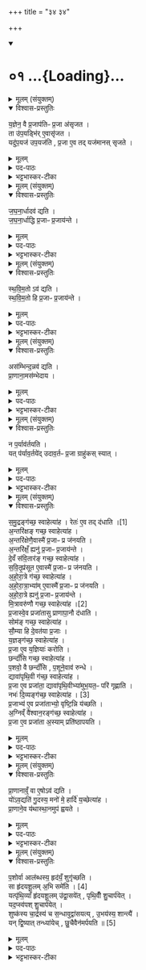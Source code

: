 +++
title = "३४ ३४"

+++
<div class="js_include" includetitle="true" newlevelforh1="1" unfilled url="/vedAH_yajuH/taittirIyam/sArasvata-vibhAgaH/saMhitA/sarva-prastutiH/6/4/01">
<details open><summary><h1>०१ ...{Loading}...</h1></summary>
<details><summary>मूलम् (संयुक्तम्)</summary>

य॒ज्ञेन॒ वै प्र॒जाप॑तिᳶ प्र॒जा अ॑सृजत॒ ता उ॑प॒यड्भि॑रे॒वासृ॑जत॒ यदु॑प॒यज॑ उप॒यज॑ति प्र॒जा ए॒व तद्यज॑मानस्सृजते
</details>

<details open><summary>विश्वास-प्रस्तुतिः</summary>

य॒ज्ञेन॒ वै प्र॒जाप॑तिᳶ प्र॒जा अ॑सृजत ।  
ता उ॑प॒यड्भि॑र् ए॒वासृ॑जत ।  
यदु॑प॒यज॑ उप॒यज॑ति , प्र॒जा ए॒व तद् यज॑मानस् सृजते ।  
</details>

<details><summary>मूलम्</summary>

य॒ज्ञेन॒ वै प्र॒जाप॑तिᳶ प्र॒जा अ॑सृजत ।  
ता उ॑प॒यड्भि॑र् ए॒वासृ॑जत ।  
यदु॑प॒यज॑ उप॒यज॑ति , प्र॒जा ए॒व तद् यज॑मानस् सृजते ।  
</details>

<details><summary>पद-पाठः</summary>

य॒ज्ञेन॑ । वै । प्र॒जाप॑ति॒रिति॑ प्र॒जा-प॒तिः॒ । प्र॒जा इति॑ प्र-जाः । अ॒सृ॒ज॒त॒ ।   

ताः । उ॒प॒यड्भि॒रित्यु॑प॒यट्-भिः॒ । ए॒व । अ॒सृ॒ज॒त॒ ।  

यत् । उ॒प॒यज॒ इत्यु॑प-यजः॑ । उ॒प॒यज॒तीत्यु॑प-यज॑ति । प्र॒जा इति॑ प्र-जाः । ए॒व । तत् । यज॑मानः । सृ॒ज॒ते॒ ।   
</details>

<details><summary>भट्टभास्कर-टीका</summary>

1यज्ञेन वा इत्यादि ॥ अनूयाजसमीपे इज्यन्ते इत्युपयजः गुदप्रच्छेदयागाः समुद्रादिदेवत्याः अनूयाजानां वषट्कृते वषट्कृते जुहोति । 'विजुपे छन्दसि' इति विच् । 'यदुपयज उपयजति' इति उपयड्यागविधिः । 'तिङि चोदात्तवति' इति गतेरनुदात्तत्वम्, समासश्च ॥
</details>

<details><summary>मूलम् (संयुक्तम्)</summary>

जघना॒र्धादव॑ द्यति जघना॒र्धाद्धि प्र॒जाᳶ प्र॒जाय॑न्ते
</details>

<details open><summary>विश्वास-प्रस्तुतिः</summary>

ज॒घ॒ना॒र्धादव॑ द्यति ।  
ज॒घ॒ना॒र्धाद्धि प्र॒जाᳶ प्र॒जाय॑न्ते ।  
</details>

<details><summary>मूलम्</summary>

ज॒घ॒ना॒र्धादव॑ द्यति ।  
ज॒घ॒ना॒र्धाद्धि प्र॒जाᳶ प्र॒जाय॑न्ते ।  
</details>

<details><summary>पद-पाठः</summary>

ज॒घ॒ना॒र्धादिति॑ जघन-अ॒र्धात् । अवेति॑ । द्य॒ति॒ ।   
ज॒घ॒ना॒र्धादिति॑ जघन-अ॒र्धात् । हि । प्र॒जा इति॑ प्र-जाः । प्र॒जाय॑न्त॒ इति॑ प्र-जाय॑न्ते ।   
</details>

<details><summary>भट्टभास्कर-टीका</summary>

2जघनार्धादिति ॥ जघनस्थानात् गुदपार्श्वात् । कुत एतत्? 'योवद्यति गुदस्य' इत्युत्तरत्र वक्ष्यमाणत्वात् । जघनाद्धीति । पर्वूवद्गतिनिघातसमासौ, 'हि च' इति तिङो निघाताभावः ॥
</details>

<details><summary>मूलम् (संयुक्तम्)</summary>

स्थविम॒तोऽव॑ द्यति स्थविम॒तो हि प्र॒जाᳶ प्र॒जाय॒न्ते
</details>

<details open><summary>विश्वास-प्रस्तुतिः</summary>

स्थ॒वि॒म॒तो ऽव॑ द्यति ।  
स्थ॒वि॒म॒तो हि प्र॒जाᳶ प्र॒जाय॑न्ते ।  
</details>

<details><summary>मूलम्</summary>

स्थ॒वि॒म॒तो ऽव॑ द्यति ।  
स्थ॒वि॒म॒तो हि प्र॒जाᳶ प्र॒जाय॑न्ते ।  
</details>

<details><summary>पद-पाठः</summary>

स्थ॒वि॒म॒तः । अवेति॑ । द्य॒ति॒ ।   
स्थ॒वि॒म॒तः । हि । प्र॒जा इति॑ प्र-जाः । प्र॒जाय॑न्त॒ इति॑ प्र-जाय॑न्ते ।
</details>

<details><summary>भट्टभास्कर-टीका</summary>

3स्थविमत इति ॥ स्थूलतराज्जधनसमीपात् गुदात् पूर्ववत् भावेन भाववतो लक्षणात् । 'अपादाने चाहीयरुहोः' इति तसिः । स्थविमतो हीति । स्थूलतराज्जघनसमीपात् ॥
</details>

<details><summary>मूलम् (संयुक्तम्)</summary>

ऽस॑म्भिन्द॒न्नव॑ द्यति प्रा॒णाना॒मस॑म्भेदाय॒
</details>

<details open><summary>विश्वास-प्रस्तुतिः</summary>

अस॑म्भिन्द॒न्नव॑ द्यति ।  
प्रा॒णाना॒मस॑म्भेदाय ।
</details>

<details><summary>मूलम्</summary>

अस॑म्भिन्द॒न्नव॑ द्यति ।  
प्रा॒णाना॒मस॑म्भेदाय ।
</details>

<details><summary>पद-पाठः</summary>

अस॑म्भिन्द॒न्नित्यस॑म्-भि॒न्द॒न् । अवेति॑ । द्य॒ति॒ ।   
प्रा॒णाना॒मिति॑ प्र-अ॒नाना॑म् । अस॑म्भेदा॒येत्यस॑म्-भे॒दा॒य॒ ।   
</details>

<details><summary>भट्टभास्कर-टीका</summary>

4असंभिन्दन्निति ॥ अमिश्रयन् । अपिवायन्नित्येके ॥
</details>

<details><summary>मूलम् (संयुक्तम्)</summary>

न प॒र्याव॑र्तयति॒ यत्प॑र्याव॒र्तये॑दुदाव॒र्तᳶ प्र॒जा ग्राहु॑कस्स्याथ्
</details>

<details open><summary>विश्वास-प्रस्तुतिः</summary>

न प॒र्याव॑र्तयति ।  
यत् प॑र्याव॒र्तये॑द् उदाव॒र्तᳶ प्र॒जा ग्राहु॑कस् स्यात् ।  
</details>

<details><summary>मूलम्</summary>

न प॒र्याव॑र्तयति ।  
यत् प॑र्याव॒र्तये॑द् उदाव॒र्तᳶ प्र॒जा ग्राहु॑कस् स्यात् ।  
</details>

<details><summary>पद-पाठः</summary>

न । प॒र्याव॑र्तय॒तीति॑ परि-आव॑र्तयति ।   
यत् । प॒र्या॒व॒र्तये॒दिति॑ परि-आ॒व॒र्तये॑त् । उ॒दा॒व॒र्तः । प्र॒जा इति॑ प्र-जाः । ग्राहु॑कः । स्या॒त् । 

</details>

<details><summary>भट्टभास्कर-टीका</summary>

5न पर्यावर्तयतीति ॥ न पुनरावर्तयतीति । 'गतिर्गतौ' इति निघातस्समासश्च । यत्पर्यावर्तयेदिति । निघाते प्रतिषिद्धे गतिद्वयस्यानुदात्तत्वं समासश्च । उदावर्तो रोगविशेषः प्रजानां ग्राहकस्स्यात् । छान्दस उकञ् ॥
</details>

<details><summary>मूलम् (संयुक्तम्)</summary>

समु॒द्रङ्ग॑च्छ॒ स्वाहेत्या॑ह॒ रेतः॑ [1]  
ए॒व तद्द॑धात्य॒न्तरि॑क्षङ्गच्छ॒ स्वाहेत्या॑हा॒न्तरि॑क्षेणै॒वास्मै॑ प्र॒जाᳶ प्र ज॑नयत्य॒न्तरि॑क्षँ॒ ह्यनु॑ प्र॒जाᳶ प्र॒जाय॑न्ते दे॒वँ स॑वि॒तार॑ङ्गच्छ॒ स्वाहेत्या॑ह सवि॒तृप्र॑सूत ए॒वास्मै॑ प्र॒जाᳶ प्र ज॑नयत्यहोरा॒त्रे ग॑च्छ॒ स्वाहेत्या॑हाहोरा॒त्राभ्या॑मे॒वास्मै॑ प्र॒जाᳶ प्र ज॑नयत्यहोरा॒त्रे ह्यनु॑ प्र॒जाᳶ प्र॒जाय॑न्ते मि॒त्रावरु॑णौ गच्छ॒ स्वाहा॑ [2]  
इत्या॑ह प्र॒जास्वे॒व प्रजा॑तासु प्राणापा॒नौ द॑धाति॒ सोम॑ङ्गच्छ॒ स्वाहेत्या॑ह सौ॒म्या हि दे॒वत॑या प्र॒जा य॒ज्ञङ्ग॑च्छ॒ स्वाहेत्या॑ह प्र॒जा ए॒व य॒ज्ञियाः॑ करोति॒ छन्दाँ॑सि गच्छ॒ स्वाहेत्या॑ह प॒शवो॒ वै छन्दाँ॑सि प॒शूने॒वाव॑ रुन्द्धे॒ द्यावा॑पृथि॒वी ग॑च्छ॒ स्वाहेत्या॑ह प्र॒जा ए॒व प्रजा॑ता॒ द्यावा॑पृथि॒वीभ्या॑मुभ॒यत॒ᳶ परि॑ गृह्णाति॒ नभः॑ [3]  
दि॒व्यङ्ग॑च्छ॒ स्वाहेत्या॑ह प्र॒जाभ्य॑ ए॒व प्रजा॑ताभ्यो॒ वृष्टि॒न्नि य॑च्छत्य॒ग्निव्ँ वै॑श्वान॒रङ्ग॑च्छ॒ स्वाहेत्या॑ह प्र॒जा ए॒व प्रजा॑ता अ॒स्याम्प्रति॑ ष्ठापयति
</details>

<details open><summary>विश्वास-प्रस्तुतिः</summary>

स॒मु॒द्रङ्ग॑च्छ॒ स्वाहेत्या॑ह ।
रेतः॑  ए॒व तद् द॑धाति ।[1]  
अ॒न्तरि॑क्षङ् गच्छ॒ स्वाहेत्या॑ह ।  
अ॒न्तरि॑क्षेणै॒वास्मै॑ प्र॒जाᳶ प्र ज॑नयति ।  
अ॒न्तरि॑क्षँ॒ ह्यनु॑ प्र॒जाᳶ प्र॒जाय॑न्ते ।  
दे॒वँ स॑वि॒तार॑ङ् गच्छ॒ स्वाहेत्या॑ह ।  
स॒वि॒तृ॒प्र॑सूत ए॒वास्मै॑ प्र॒जाᳶ प्र ज॑नयति ।  
अ॒हो॒रा॒त्रे ग॑च्छ॒ स्वाहेत्या॑ह ।  
अ॒हो॒रा॒त्रा॒भ्या॑म् ए॒वास्मै॑ प्र॒जाᳶ प्र ज॑नयति ।  
अ॒हो॒रा॒त्रे ह्यनु॑ प्र॒जाᳶ प्र॒जाय॑न्ते ।  
मि॒त्रावरु॑णौ गच्छ॒ स्वाहेत्या॑ह ।[2]  
प्र॒जास्वे॒व प्रजा॑तासु प्राणापा॒नौ द॑धाति ।  
सोम॑ङ् गच्छ॒ स्वाहेत्या॑ह ।  
सौ॒म्या हि दे॒वत॑या प्र॒जाः ।  
य॒ज्ञङ्ग॑च्छ॒ स्वाहेत्या॑ह ।  
प्र॒जा ए॒व य॒ज्ञियाः॑ करोति ।  
छन्दाँ॑सि गच्छ॒ स्वाहेत्या॑ह ।  
प॒शवो॒ वै छन्दाँ॑सि , प॒शूने॒वाव॑ रुन्धे ।  
द्यावा॑पृथि॒वी ग॑च्छ॒ स्वाहेत्या॑ह ।  
प्र॒जा ए॒व प्रजा॑ता॒ द्यावा॑पृथि॒वीभ्या॑मुभ॒यत॒ᳶ परि॑ गृह्णाति ।  
नभः॑  दि॒व्यङ्ग॑च्छ॒ स्वाहेत्या॑ह । [3]  
प्र॒जाभ्य॑ ए॒व प्रजा॑ताभ्यो॒ वृष्टि॒न्नि य॑च्छति ।  
अ॒ग्निव्ँ वै॑श्वान॒रङ्ग॑च्छ॒ स्वाहेत्या॑ह ।  
प्र॒जा ए॒व प्रजा॑ता अ॒स्याम् प्रति॑ष्ठापयति ।  
</details>

<details><summary>मूलम्</summary>

स॒मु॒द्रङ्ग॑च्छ॒ स्वाहेत्या॑ह ।
रेतः॑  ए॒व तद् द॑धाति ।[1]  
अ॒न्तरि॑क्षङ् गच्छ॒ स्वाहेत्या॑ह ।  
अ॒न्तरि॑क्षेणै॒वास्मै॑ प्र॒जाᳶ प्र ज॑नयति ।  
अ॒न्तरि॑क्षँ॒ ह्यनु॑ प्र॒जाᳶ प्र॒जाय॑न्ते ।  
दे॒वँ स॑वि॒तार॑ङ् गच्छ॒ स्वाहेत्या॑ह ।  
स॒वि॒तृ॒प्र॑सूत ए॒वास्मै॑ प्र॒जाᳶ प्र ज॑नयति ।  
अ॒हो॒रा॒त्रे ग॑च्छ॒ स्वाहेत्या॑ह ।  
अ॒हो॒रा॒त्रा॒भ्या॑म् ए॒वास्मै॑ प्र॒जाᳶ प्र ज॑नयति ।  
अ॒हो॒रा॒त्रे ह्यनु॑ प्र॒जाᳶ प्र॒जाय॑न्ते ।  
मि॒त्रावरु॑णौ गच्छ॒ स्वाहेत्या॑ह ।[2]  
प्र॒जास्वे॒व प्रजा॑तासु प्राणापा॒नौ द॑धाति ।  
सोम॑ङ् गच्छ॒ स्वाहेत्या॑ह ।  
सौ॒म्या हि दे॒वत॑या प्र॒जाः ।  
य॒ज्ञङ्ग॑च्छ॒ स्वाहेत्या॑ह ।  
प्र॒जा ए॒व य॒ज्ञियाः॑ करोति ।  
छन्दाँ॑सि गच्छ॒ स्वाहेत्या॑ह ।  
प॒शवो॒ वै छन्दाँ॑सि , प॒शूने॒वाव॑ रुन्धे ।  
द्यावा॑पृथि॒वी ग॑च्छ॒ स्वाहेत्या॑ह ।  
प्र॒जा ए॒व प्रजा॑ता॒ द्यावा॑पृथि॒वीभ्या॑मुभ॒यत॒ᳶ परि॑ गृह्णाति ।  
नभः॑  दि॒व्यङ्ग॑च्छ॒ स्वाहेत्या॑ह । [3]  
प्र॒जाभ्य॑ ए॒व प्रजा॑ताभ्यो॒ वृष्टि॒न्नि य॑च्छति ।  
अ॒ग्निव्ँ वै॑श्वान॒रङ्ग॑च्छ॒ स्वाहेत्या॑ह ।  
प्र॒जा ए॒व प्रजा॑ता अ॒स्याम् प्रति॑ष्ठापयति ।  
</details>

<details><summary>पद-पाठः</summary>

स॒मु॒द्रम् । ग॒च्छ॒ । स्वाहा॑ । इति॑ । आ॒ह॒ ।   
रेतः॑ । [1]  ए॒व । तत् । द॒धा॒ति॒ ।    
अ॒न्तरि॑क्षम् । ग॒च्छ॒ । स्वाहा॑ । इति॑ । आ॒ह॒ ।   
अ॒न्तरि॑क्षेण । ए॒व । अ॒स्मै॒ । प्र॒जा इति॑ प्र-जाः । प्रेति॑ । ज॒न॒य॒ति॒ ।    
अ॒न्तरि॑क्षम् । हि । अन्विति॑ । प्र॒जा इति॑ प्र-जाः । प्र॒जाय॑न्त॒ इति॑ प्र-जाय॑न्ते ।   
दे॒वम् । स॒वि॒तार॑म् । ग॒च्छ॒ । स्वाहा॑ । इति॑ । आ॒ह॒ ।   
स॒वि॒तृप्र॑सूत॒ इति॑ सवि॒तृ-प्र॒सू॒तः॒ । ए॒व । अ॒स्मै॒ । प्र॒जा इति॑ प्र-जाः । प्रेति॑ । ज॒न॒य॒ति॒ ।   
अ॒हो॒रा॒त्रे इत्य॑हः-रा॒त्रे । ग॒च्छ॒ । स्वाहा॑ । इति॑ । आ॒ह॒ ।   
अ॒हो॒रा॒त्राभ्या॒मित्य॑हः-रा॒त्राभ्या॑म् । ए॒व । अ॒स्मै॒ । प्र॒जा इति॑ प्र-जाः । प्रेति॑ । ज॒न॒य॒ति॒ ।   
अ॒हो॒रा॒त्रे इत्य॑हः-रा॒त्रे । हि । अन्विति॑ । प्र॒जा इति॑ प्र-जाः । प्र॒जाय॑न्त॒ इति॑ प्र-जाय॑न्ते ।   
मि॒त्रावरु॑णा॒विति॑ मि॒त्रा-वरु॑णौ । ग॒च्छ॒ । स्वाहा॑ । [2]  इति॑ । आ॒ह॒ ।   
प्र॒जास्विति॑ प्र-जासु॑ । ए॒व । प्रजा॑ता॒स्विति॒ प्र-जा॒ता॒सु॒ । प्रा॒णा॒पा॒नाविति॑ प्राण-अ॒पा॒नौ । द॒धा॒ति॒ ।
सोम॑म् । ग॒च्छ॒ । स्वाहा॑ । इति॑ । आ॒ह॒ ।   
सौ॒म्याः । हि । दे॒वत॑या । प्र॒जा इति॑ प्र-जाः ।    
य॒ज्ञम् । ग॒च्छ॒ । स्वाहा॑ । इति॑ । आ॒ह॒ ।    
प्र॒जा इति॑ प्र-जाः । ए॒व । य॒ज्ञियाः॑ । क॒रो॒ति॒ ।    
छन्दाँ॑सि । ग॒च्छ॒ । स्वाहा॑ । इति॑ । आ॒ह॒ ।    
प॒शवः॑ । वै । छन्दाँ॑सि ।   
प॒शून् । ए॒व । अवेति॑ । रु॒न्द्धे॒ ।   
द्यावा॑पृथि॒वी इति॒ द्यावा॑-पृ॒थि॒वी । ग॒च्छ॒ । स्वाहा॑ । इति॑ । आ॒ह॒ ।   
प्र॒जा इति॑ प्र-जाः । ए॒व । प्रजा॑ता॒ इति॒ प्र-जा॒ताः॒ । द्यावा॑पृथि॒वीभ्या॒मिति॒ द्यावा॑-पृ॒थि॒वीभ्या॑म् । उ॒भ॒यतः॑ । परीति॑ । गृ॒ह्णा॒ति॒ ।   
नभः॑ । [3]  दि॒व्यम् । ग॒च्छ॒ । स्वाहा॑ । इति॑ । आ॒ह॒ ।   
प्र॒जाभ्य॒ इति॑ प्र-जाभ्यः॑ । ए॒व । प्रजा॑ताभ्य॒ इति॒ प्र-जा॒ता॒भ्यः॒ । वृष्टि॑म् । नीति॑ । य॒च्छ॒ति॒ ।  

अ॒ग्निम् । वै॒श्वा॒न॒रम् । ग॒च्छ॒ । स्वाहा॑ । इति॑ । आ॒ह॒ ।   

प्र॒जा इति॑ प्र-जाः । ए॒व । प्रजा॑ता॒ इति॒ प्र-जा॒ताः॒ । अ॒स्याम् । प्रतीति॑ । स्था॒प॒य॒ति॒ ।   
</details>

<details><summary>भट्टभास्कर-टीका</summary>

6समुद्रमित्यादयः उपयजां मन्त्राः ॥ रेत एवेति । आत्मन्युपचितं करोतीति । अन्तरिक्षेणेति हेतुना । कथमित्याह - अन्तरिक्षं अवकाशं हि अनुप्राप्य प्रजाः प्रजायन्ते । सवितृप्रसूत इति । सवित्राऽनुज्ञात एव । 'तृतीया कर्मणि' इति पूर्वपदप्रकृतिस्वरत्वम् । अहोरात्रे इति । लक्षणेऽनोः कर्मप्रवचनीयत्वम् । प्राणापानाविति । प्राणापानात्मकत्वान्मित्रावरुणयोः । सौम्या इति । सोमाट्ट्यण् ॥
</details>

<details><summary>मूलम् (संयुक्तम्)</summary>

प्रा॒णानाव्ँ॒वा ए॒षोऽव॑ द्यति॒ यो॑ऽव॒द्यति॑ गु॒दस्य॒ मनो॑ मे॒ हार्दि॑ य॒च्छेत्या॑ह प्रा॒णाने॒व य॑थास्था॒नमुप॑ ह्वयते
</details>

<details open><summary>विश्वास-प्रस्तुतिः</summary>

प्रा॒णानाव्ँ॒ वा ए॒षोऽव॑ द्यति ।  
यो॑ऽव॒द्यति॑ गु॒दस्य॒ मनो॑ मे॒ हार्दि॑ य॒च्छेत्या॑ह ।  
प्रा॒णाने॒व य॑थास्था॒नमुप॑ ह्वयते ।  
</details>

<details><summary>मूलम्</summary>

प्रा॒णानाव्ँ॒ वा ए॒षोऽव॑ द्यति ।  
यो॑ऽव॒द्यति॑ गु॒दस्य॒ मनो॑ मे॒ हार्दि॑ य॒च्छेत्या॑ह ।  
प्रा॒णाने॒व य॑थास्था॒नमुप॑ ह्वयते ।  
</details>

<details><summary>पद-पाठः</summary>

प्रा॒णाना॒मिति॑ प्र-अ॒नाना॑म् । वै । ए॒षः । अवेति॑ । द्य॒ति॒ । यः । अ॒व॒द्यतीत्य॑व-द्यति॑ । गु॒दस्य॑ ।   
मनः॑ । मे॒ । हार्दि॑ । य॒च्छ॒ । इति॑ । आ॒ह॒ ।   
प्रा॒णानिति॑ प्र-अ॒नान् । ए॒व । य॒था॒स्था॒नमिति॑ यथा-स्था॒नम् । उपेति॑ । ह्व॒य॒ते॒ ।   
</details>

<details><summary>भट्टभास्कर-टीका</summary>

7प्राणानामित्यादि ॥ यो गुदस्यावद्यति प्राणानामेवायमवद्यति । 'यद्वृत्तात्' इति निघाते प्रतिषिद्धे 'ओतश्श्यनि' इति लोपे उदात्तनिवृत्तिस्वरेण श्यन एवोदात्तत्वम् । 'तिङि चोदात्तवति' इति गतेरनुदात्तत्वम्, 'उदात्तवता तिङा' इति समासः । (बर्हिषि हस्तयोर्निर्माजनं - अद्भ्यस्त्वेत्यादि ।) यथास्थानमिति । गुदावदाने प्रच्युतात्स्वस्मिन्नेव स्थाने पुनरुपह्वयते आनीय स्थापयति ॥
</details>

<details><summary>मूलम् (संयुक्तम्)</summary>

प॒शोर्वा आल॑ब्धस्य॒ हृद॑यँ॒ शुगृ॑च्छति॒ सा हृ॑दयशू॒लम् [4]  
अ॒भि समे॑ति॒ यत्पृ॑थि॒व्याँ हृ॑दयशू॒लमु॑द्वा॒सये॑त्पृथि॒वीँ शु॒चार्प॑ये॒द्यद॒प्स्व॑पश्शु॒चार्प॑ये॒च्छुष्क॑स्य चा॒र्द्रस्य॑ च स॒न्धावुद्वा॑सयत्यु॒भय॑स्य॒ शान्त्यै॒ यन्द्वि॒ष्यात्तन्ध्या॑येच्छु॒चैवैन॑मर्पयति ॥ [5]  
</details>

<details open><summary>विश्वास-प्रस्तुतिः</summary>

प॒शोर्वा आल॑ब्धस्य॒ हृद॑यँ॒ शुगृ॑च्छति ।  
सा हृ॑दयशू॒लम् अ॒भि समे॑ति । [4]  
यत्पृ॑थि॒व्याँ हृ॑दयशू॒लम् उ॑द्वा॒सये॑त् , पृथि॒वीँ शु॒चार्प॑येत् ।  
यद॒प्स्व॑पश् शु॒चार्प॑येत् ।  
शुष्क॑स्य चा॒र्द्रस्य॑ च स॒न्धावुद्वा॑सयत्य् , उ॒भय॑स्य॒ शान्त्यै॑ ।  
यन् द्वि॒ष्यात् तन्ध्या॑येच् , छु॒चैवैन॑मर्पयति ॥ [5]  
</details>

<details><summary>मूलम्</summary>

प॒शोर्वा आल॑ब्धस्य॒ हृद॑यँ॒ शुगृ॑च्छति ।  
सा हृ॑दयशू॒लम् अ॒भि समे॑ति । [4]  
यत्पृ॑थि॒व्याँ हृ॑दयशू॒लम् उ॑द्वा॒सये॑त् , पृथि॒वीँ शु॒चार्प॑येत् ।  
यद॒प्स्व॑पश् शु॒चार्प॑येत् ।  
शुष्क॑स्य चा॒र्द्रस्य॑ च स॒न्धावुद्वा॑सयत्य् , उ॒भय॑स्य॒ शान्त्यै॑ ।  
यन् द्वि॒ष्यात् तन्ध्या॑येच् , छु॒चैवैन॑मर्पयति ॥ [5]  
</details>

<details><summary>पद-पाठः</summary>

प॒शोः । वै । आल॑ब्ध॒स्येत्या-ल॒ब्ध॒स्य॒ । हृद॑यम् । शुक् । ऋ॒च्छ॒ति॒ ।   
सा । हृ॒द॒य॒शू॒लमिति॑ हृदय-शू॒लम् । [4]  अ॒भि । समिति॑ । ए॒ति॒ ।   
यत् । पृ॒थि॒व्याम् । हृ॒द॒य॒शू॒लमिति॑ हृदय-शू॒लम् । उ॒द्वा॒सये॒दित्यु॑त्-वा॒सये॑त् । पृ॒थि॒वीम् । शु॒चा । अ॒र्प॒ये॒त् ।
यत् । अ॒प्स्वित्य॑प्-सु । अ॒पः । शु॒चा । अ॒र्प॒ये॒त् ।   
शुष्क॑स्य । च॒ । आ॒र्द्रस्य॑ । च॒ । स॒न्धाविति॑ सम्-धौ । उदिति॑ । वा॒स॒य॒ति॒ । उ॒भय॑स्य । शान्त्यै॑ ।   
यम् । द्वि॒ष्यात् । तम् । ध्या॒ये॒त् ।   
शु॒चा । ए॒व । ए॒न॒म् । अ॒र्प॒य॒ति॒ ॥ [5]  
</details>

<details><summary>भट्टभास्कर-टीका</summary>

8पशोर्वा इत्यादि ॥ गतम् । यदप्स्विति । हृदयशूलमुद्वासयेदित्येव । शुष्कस्य चेत्यादि । पृथिव्या अपां च सन्धौ हृदयशूलमुद्वासयति उदकसमीपे इत्यर्थः । उभयस्येति । पृथिव्या अपां च शान्त्यै सुखाय तद्भवति । यमित्यादि । गतम् ॥

इति षष्ठे चतुर्थे प्रथमोनुवाकः ॥  
</details>
</details>
</div>